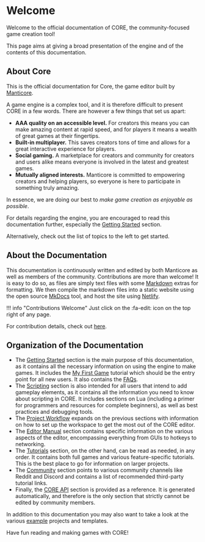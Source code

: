 # Welcome

Welcome to the official documentation of CORE, the community-focused game creation tool!

This page aims at giving a broad presentation of the engine and of the contents of this
documentation.

## About Core

This is the official documentation for Core, the game editor built by [Manticore].

A game engine is a complex tool, and it is therefore difficult to present CORE in a few words. There
are however a few things that set us apart:

- **AAA quality on an accessible level.**  For creators this means you can make amazing content at
  rapid speed, and for players it means a wealth of great games at their fingertips.
- **Built-in multiplayer.** This saves creators tons of time and allows for a great interactive
  experience for players.
- **Social gaming.** A marketplace for creators and community for creators and users alike means everyone is
  involved in the latest and greatest games.
- **Mutually aligned interests.** Manticore is committed to empowering creators and helping players,
  so everyone is here to participate in something truly amazing.

In essence, we are doing our best to _make game creation as enjoyable as possible_.

For details regarding the engine, you are encouraged to read this documentation further, especially
the [Getting Started] section.

Alternatively, check out the list of topics to the left to get started.

## About the Documentation

This documentation is continuously written and edited by both Manticore as well as members of the
community. Contributions are more than welcome! It is easy to do so, as files are simply text files
with some [Markdown] extras for formatting. We then compile the markdown files into a static website
using the open source [MkDocs] tool, and host the site using [Netlify].

!!! info "Contributions Welcome"
    Just click on the :fa-edit: icon on the top right of any page.

For contribution details, check out [here](https://github.com/ManticoreGamesInc/Documentation).

## Organization of the Documentation

- The [Getting Started] section is the main purpose of this documentation, as it contains all the
  necessary information on using the engine to make games. It includes the [My First Game] tutorial
  which should be the entry point for all new users. It also contains the [FAQs].
- The [Scripting] section is also intended for all users that intend to add gameplay elements, as it
  contains all the information you need to know about scripting in CORE. It includes sections on Lua
  (including a primer for programmers and resources for complete beginners), as well as best
  practices and debugging tools.
- The [Project Workflow] expands on the previous sections with information on
  how to set up the workspace to get the most out of the CORE editor.
- The [Editor Manual] section contains specific information on the various
  aspects of the editor, encompassing everything from GUIs to hotkeys to networking.
- The [Tutorials] section, on the other hand, can be read as needed, in any order. It contains both
  full games and various feature-specific tutorials. This is the best place to go for information on
  larger projects.
- The [Community] section points to various community channels like Reddit and Discord and contains
  a list of recommended third-party tutorial links.
- Finally, the [CORE API] section is provided as a reference. It is generated automatically,
  and therefore is the only section that strictly cannot be edited by community members.

In addition to this documentation you may also want to take a look at the various [example]
projects and templates.

Have fun reading and making games with CORE!

[Manticore]: http://www.manticoregames.com/

[Getting Started]: /getting_started/step_by_step
[Markdown]:https://daringfireball.net/projects/markdown/syntax
[MkDocs]: https://www.mkdocs.org/
[ReadTheDocs]: https://readthedocs.org/
[Netlify]: https://www.netlify.com
[Godot]: https://godot.readthedocs.io/en/3.0/
[Material]: https://squidfunk.github.io/mkdocs-material

[General]: /general/about
[FAQs]: /general/faqs
[My First Game]: /getting_started/my_first_game
[Scripting]: /scripting/lua/introduction
[Project Workflow]: /project_workflow/project_setup
[Editor Manual]: /editor/overview
[Tutorials]: /tutorials/full_games/fps/ffa-fps
[Community]: /community/links
[example]: /examples/links
[CORE API]: /core_api/coming_soon
